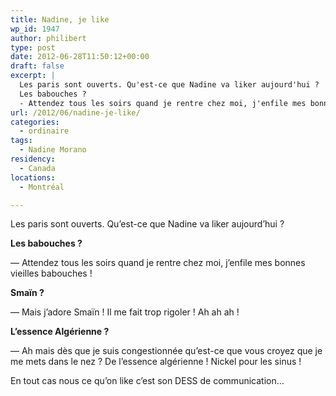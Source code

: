 ```yaml
---
title: Nadine, je like
wp_id: 1947
author: philibert
type: post
date: 2012-06-28T11:50:12+00:00
draft: false
excerpt: |
  Les paris sont ouverts. Qu'est-ce que Nadine va liker aujourd'hui ?
  Les babouches ?
  - Attendez tous les soirs quand je rentre chez moi, j'enfile mes bonnes vieilles babouches !
url: /2012/06/nadine-je-like/
categories:
  - ordinaire
tags:
  - Nadine Morano
residency:
  - Canada
locations:
  - Montréal

---
```

Les paris sont ouverts. Qu&rsquo;est-ce que Nadine va liker aujourd&rsquo;hui ? 

**Les babouches ?**
  
&mdash; Attendez tous les soirs quand je rentre chez moi, j&rsquo;enfile mes bonnes vieilles babouches !

**Smaïn ?**
  
&mdash; Mais j&rsquo;adore Smaïn ! Il me fait trop rigoler ! Ah ah ah !

**L&rsquo;essence Algérienne ?**
  
&mdash; Ah mais dès que je suis congestionnée qu&rsquo;est-ce que vous croyez que je me mets dans le nez ? De l&rsquo;essence algérienne ! Nickel pour les sinus !

En tout cas nous ce qu&rsquo;on like c&rsquo;est son DESS de communication&#8230;